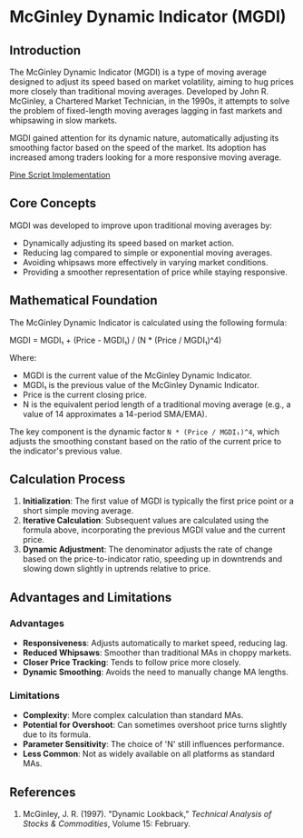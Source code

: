 # McGinley Dynamic Indicator (MGDI)

## Introduction

The McGinley Dynamic Indicator (MGDI) is a type of moving average designed to adjust its speed based on market volatility, aiming to hug prices more closely than traditional moving averages. Developed by John R. McGinley, a Chartered Market Technician, in the 1990s, it attempts to solve the problem of fixed-length moving averages lagging in fast markets and whipsawing in slow markets.

MGDI gained attention for its dynamic nature, automatically adjusting its smoothing factor based on the speed of the market. Its adoption has increased among traders looking for a more responsive moving average.

[Pine Script Implementation](https://github.com/mihakralj/pinescript/blob/main/indicators/trends_IIR/mgdi.pine)

## Core Concepts

MGDI was developed to improve upon traditional moving averages by:

- Dynamically adjusting its speed based on market action.
- Reducing lag compared to simple or exponential moving averages.
- Avoiding whipsaws more effectively in varying market conditions.
- Providing a smoother representation of price while staying responsive.

## Mathematical Foundation

The McGinley Dynamic Indicator is calculated using the following formula:

MGDI = MGDI₁ + (Price - MGDI₁) / (N * (Price / MGDI₁)^4)

Where:

- MGDI is the current value of the McGinley Dynamic Indicator.
- MGDI₁ is the previous value of the McGinley Dynamic Indicator.
- Price is the current closing price.
- N is the equivalent period length of a traditional moving average (e.g., a value of 14 approximates a 14-period SMA/EMA).

The key component is the dynamic factor `N * (Price / MGDI₁)^4`, which adjusts the smoothing constant based on the ratio of the current price to the indicator's previous value.

## Calculation Process

1. **Initialization**: The first value of MGDI is typically the first price point or a short simple moving average.
2. **Iterative Calculation**: Subsequent values are calculated using the formula above, incorporating the previous MGDI value and the current price.
3. **Dynamic Adjustment**: The denominator adjusts the rate of change based on the price-to-indicator ratio, speeding up in downtrends and slowing down slightly in uptrends relative to price.

## Advantages and Limitations

### Advantages

- **Responsiveness**: Adjusts automatically to market speed, reducing lag.
- **Reduced Whipsaws**: Smoother than traditional MAs in choppy markets.
- **Closer Price Tracking**: Tends to follow price more closely.
- **Dynamic Smoothing**: Avoids the need to manually change MA lengths.

### Limitations

- **Complexity**: More complex calculation than standard MAs.
- **Potential for Overshoot**: Can sometimes overshoot price turns slightly due to its formula.
- **Parameter Sensitivity**: The choice of 'N' still influences performance.
- **Less Common**: Not as widely available on all platforms as standard MAs.

## References

1. McGinley, J. R. (1997). "Dynamic Lookback," *Technical Analysis of Stocks & Commodities*, Volume 15: February.
